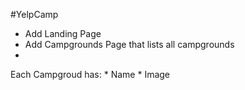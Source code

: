 #YelpCamp

* Add Landing Page
* Add Campgrounds Page that lists all campgrounds
* 
Each Campgroud has:
    * Name
    * Image